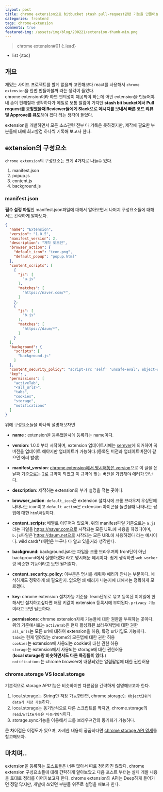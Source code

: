 ```yaml
---
layout: post
title: chrome extension으로 bitbucket stash pull-request관련 기능을 만들어보자#1
categories: frontend
tags: chrome-extension
comments: true
featured-img: /assets/img/blog/200221/extension-thumb-min.png
---
```


> chrome extension#01
{:.lead}
* list
{:toc}

## 개요

재밌는 사이드 프로젝트를 할게 없을까 고민해보다 react를 사용해서 <code>chrome extension</code>을 한번 만들어볼까 라는 생각이 들었다.  
chrome extension이라 하면 편의성이 제공되야 하는데 어떤 extension을 만들어야 내 손이 편해질까 생각하다가 메일로 보통 알림이 가지만 **stash bit bucket에서 Pull request를 요청했을때 Reviewer들에게 Slack으로 메시지를 보내서 빠른 코드 리뷰 및 Approve를 유도**해야 겠다 라는 생각이 들었다.
  
extension을 개발하면서 모든 소스관련 전부 다 기록은 못하겠지만, 제작에 필요한 부분들에 대해 회고할겸 하나씩 기록해 보고자 한다.

## extension의 구성요소
<code>chrome extension</code>의 구성요소는 크게 4가지로 나눌수 있다.  
  
1. manifest.json
2. popup.js
3. content.js
4. background.js

### manifest.json
**필수 설정 파일**인 manifest.json파일에 대해서 알아보면서 나머지 구성요소들에 대해서도 간략하게 알아보자.  


~~~json
{
  "name": "Extension",
  "version": "1.0.5",
  "manifest_version": 2,
  "description": "제작 도즈언",
  "browser_action": {
    "default_icon": "icon.png",
    "default_popup": "popup.html"
  },
  "content_scripts": [
    {
      "js": [
        "a.js"
      ],
      "matches": [
        "https://naver.com/*",
      ]
    },
    {
      "js": [
        "b.js"
      ],
      "matches": [
        "https://daum/*",
      ]
    }
  ],
  "background": {
    "scripts": [
      "background.js"
    ]
  },
  "content_security_policy": "script-src 'self' 'unsafe-eval'; object-src 'self'",
  "key": ,
  "permissions": [
    "activeTab",
    "<all_urls>",
    "tabs",
    "cookies",
    "storage",
    "notifications"
  ]
}
~~~

위에 구성요소들을 하나씩 설명해보자면 
- **name** : extension을 등록했을시에 등록되는 name이다.
  
- **version**: 1.0.0 부터 시작하며, extension 업데이트시에는 [semver](https://semver.org/lang/ko/)에 의거하여 꼭 버전을 업데이트 해야지만 업데이트가 가능하다.(등록된 버전과 업데이트버전이 같으면 에러 발생)
  
- **manifest_version**: [chrome extension에서 명시해놓은 version](https://developer.chrome.com/extensions/manifestVersion)으로 이 글을 쓴 날짜 기준으로는 2로 규약이 되있고 이 규약에 맞는 버전을 기입해야 에러가 안난다.
  
- **description**: 제작하는 extension의 부가 설명을 적는 곳이다.
  
- **browser_action**: <code>default_icon</code>은 extension 설치시에 크롬 브라우져 우상단에 나타나는 icon이고 <code>default_action</code>은 extension 아이콘을 눌렀을때 나타나는 팝업에 대한 <code>html파일</code>이다.
  
- **content_scripts**: 배열로 이루어져 있으며, 위의 manifest파일 기준으로는 <code>a.js</code>라는 파일을 https://naver.com으로 시작되는 모든 URL에 사용을 하겠다이며, <code>b.js</code>파일은`https://daum.net으로 시작되는 모든 URL에 사용하겠다 라는 예시이다. wild card(*)패턴은 누구나 다 알고 있을거라 생각한다.
  
- **background**: background.js라는 파일을 크롬 브라우져의 front단이 아닌 background에서 실행하겠다 라고 명시해둔 예시이다. 쉽게 생각하면 <code>web worker</code>랑 비슷한 기능이라고 보면 될거같다.
  
- **content_security_policy**: 이부분은 명시를 해줘야 에러가 안나는 부분이다. 애석하게도 정확하게 왜 필요한지. 없으면 왜 에러가 나는지에 대해서는 정확하게 모르겠다.
  
- **key**: chrome extension 설치가능 기준을 Team단위로 묶고 등록된 이메일에 한해서만 설치하고싶다면 해당 키값이 extension 등록시에 부여된다. <code>privacy 기능</code>이라고 보면 될듯하다.
  
- **permissions**: chrome extension자체 기능들에 대한 권한을 부여하는 곳이다. 위의 기준예시로는 <code>activeTab</code>은 현재 활성화된 브라우져탭에 대한 권한  
<code>all_urls</code>는 모든 url에 대하여 extension을 허용, 특정 url기입도 가능하다.  
<code>tabs</code>는 현재 열려있는 chrome의 모든탭에 대한 권한 허용  
<code>cookies</code>는 extension에 사용되는 cookie에 대한 권한 허용  
<code>storage</code>는 extension에서 사용되는 storage에 대한 권한허용  
(**local storage랑 비슷하면서도 다른 특징들이 있다.**)  
<code>notifications</code>는 chrome browser에 내장되있는 알림팝업에 대한 권한허용

### chrome.storage VS local.storage
기본적으로 storage API기능은 비슷하지만 다른점을 간략하게 설명해보고자 한다.  
1. local.storage는 String만 저장 가능한반면, chrome.storage는 <code>Object단위의 data가 저장 가능</code>하다.
2. local.storage는 동기방식으로 다른 스크립트를 막지만, chrome.storage의 <code>read/write기능은 비동기방식</code>이다.
3. storage.sync기능을 이용해서 크롬 브라우져간의 동기화가 가능하다.

큰 차이점은 이정도가 있으며, 자세한 내용이 궁굼하다면 [chrome storage API 명세](https://developer.chrome.com/apps/storage)를 참고해보자.

## 마치며..
extension을 등록하는 포스트들은 너무 많아서 따로 정리하진 않았다. chrome extension 구성요소들에 대해 간략하게 알아보았고 다음 포스트 부터는 실제 개발 내용을 토대로 정리를 이어가보고자 한다. chrome extension의 API는 Deep하게 들어가면 정말 많지만, 개발에 쓰였던 부분들 위주로 설명을 해보자 한다.